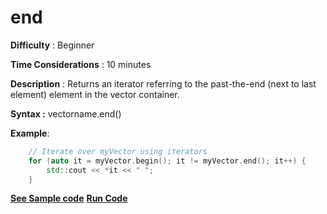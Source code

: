 # end

**Difficulty** : Beginner

**Time Considerations** : 10 minutes

**Description** : Returns an iterator referring to the past-the-end (next to last element) element in the vector container.

**Syntax :** vectorname.end()

**Example**:
```cpp
	// Iterate over myVector using iterators
	for (auto it = myVector.begin(); it != myVector.end(); it++) {
	    std::cout << *it << " ";
	}
```
**[See Sample code](../snippets/vector/end.cpp)**
**[Run Code](https://rextester.com/TNG69681)**

